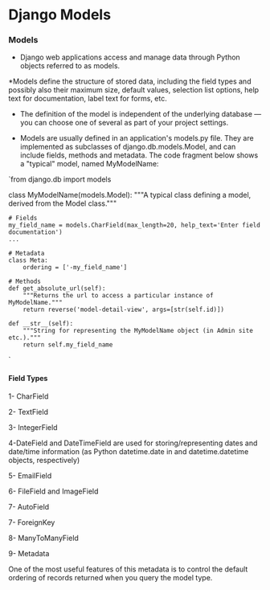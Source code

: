 # Django Models

### Models


* Django web applications access and manage data through Python objects 
referred to as models.


 *Models define the structure of stored data, including the field types 
 and possibly also their maximum size, default values, selection list 
 options, help text for documentation, label text for forms, etc.

* The definition of the model is independent of the underlying database — 
you can choose one of several as part of your project settings.


* Models are usually defined in an application's models.py file. They are 
implemented as subclasses of django.db.models.Model, and can include 
fields, methods and metadata. The code fragment below shows a "typical" 
model, named MyModelName:



`from django.db import models

class MyModelName(models.Model):
    """A typical class defining a model, derived from the Model class."""

    # Fields
    my_field_name = models.CharField(max_length=20, help_text='Enter field documentation')
    ...

    # Metadata
    class Meta: 
        ordering = ['-my_field_name']

    # Methods
    def get_absolute_url(self):
        """Returns the url to access a particular instance of MyModelName."""
        return reverse('model-detail-view', args=[str(self.id)])
    
    def __str__(self):
        """String for representing the MyModelName object (in Admin site etc.)."""
        return self.my_field_name
`

#### Field Types

1- CharField

2- TextField

3- IntegerField

4-DateField and DateTimeField are used for storing/representing dates and 
date/time information (as Python datetime.date in and datetime.datetime 
objects, respectively)


5- EmailField

6- FileField and ImageField

7- AutoField

7- ForeignKey

8- ManyToManyField

9- Metadata

One of the most useful features of this metadata is to control the default ordering of records returned when you query the model type.
